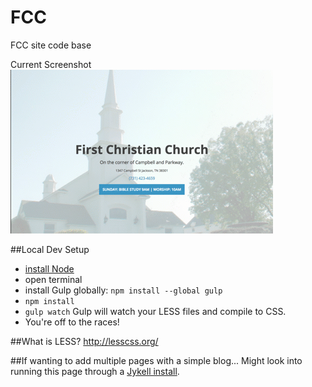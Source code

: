 # FCC
FCC site code base

Current Screenshot
![](img/fcc-screenshot.gif)

##Local Dev Setup
- [install Node](https://nodejs.org/en/download/)
- open terminal
- install Gulp globally: `npm install --global gulp`
- `npm install`
- `gulp watch` Gulp will watch your LESS files and compile to CSS.
- You're off to the races!

##What is LESS?
http://lesscss.org/

##If wanting to add multiple pages with a simple blog...
Might look into running this page through a [Jykell install](https://help.github.com/articles/using-jekyll-as-a-static-site-generator-with-github-pages/).